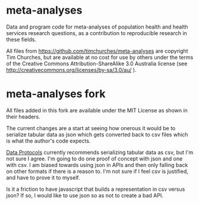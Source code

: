 meta-analyses
=============

Data and program code for meta-analyses of population health and health services research questions, as a contribution to reproducible research in these fields.

All files from https://github.com/timchurches/meta-analyses are copyright Tim Churches, but are available at no cost for use by others under the terms of the Creative Commons Attribution-ShareAlike 3.0 Australia license (see http://creativecommons.org/licenses/by-sa/3.0/au/ ).

meta-analyses fork
==================

All files added in this fork are available under the MIT License as shown in their headers.

The current changes are a start at seeing how onerous it would be to serialize tabular data
as json which gets converted back to csv files which is what the author's code expects.

[Data Protocols](http://dataprotocols.org/tabular-data-package/) currently recommends serializing
tabular data as csv, but I'm not sure I agree. I'm going to do one proof of concept with json
and one with csv. I am biased towards using json in APIs and then only falling back on other
formats if there is a reason to. I'm not sure if I feel csv is justified, and have to prove
it to myself.

Is it a friction to have javascript that builds a representation in csv versus json?
If so, I would like to use json so as not to create a bad API.
